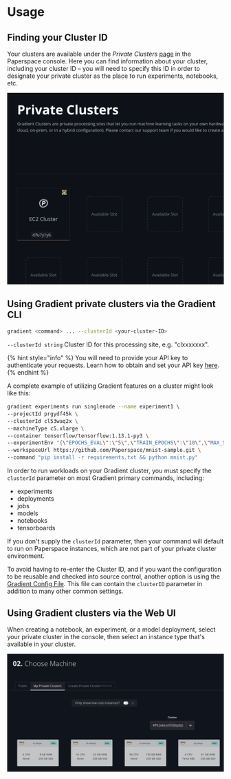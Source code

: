 # Usage

## Finding your Cluster ID

Your clusters are available under the _Private Clusters_ [page](https://www.paperspace.com/console/clusters) in the Paperspace console.  Here you can find information about your cluster, including your cluster ID – you will need to specify this ID in order to designate your private cluster as the place to run experiments, notebooks, etc. 

![](../.gitbook/assets/image%20%2861%29.png)

## **Using Gradient private clusters via the Gradient CLI**

```bash
gradient <command> ... --clusterId <your-cluster-ID>
```

`--clusterId string` Cluster ID for this processing site, e.g. "clxxxxxxx". 

{% hint style="info" %}
You will need to provide your API key to authenticate your requests. Learn how to obtain and set your API key [here](../get-started/install-the-cli.md#obtaining-an-api-key).
{% endhint %}

A complete example of utilizing Gradient features on a cluster might look like this:

```bash
gradient experiments run singlenode --name experiment1 \
--projectId prgydf45k \
--clusterId cl53waq2x \
--machineType c5.xlarge \
--container tensorflow/tensorflow:1.13.1-py3 \
--experimentEnv "{\"EPOCHS_EVAL\":\"5\",\"TRAIN_EPOCHS\":\"10\",\"MAX_STEPS\":\"1000\",\"EVAL_SECS\":\"10\"}" \
--workspaceUrl https://github.com/Paperspace/mnist-sample.git \
--command "pip install -r requirements.txt && python mnist.py"
```

In order to run workloads on your Gradient cluster, you must specify the `clusterId` parameter on most Gradient primary commands, including:

* experiments
* deployments
* jobs
* models
* notebooks
* tensorboards

If you don't supply the `clusterId` parameter, then your command will default to run on Paperspace instances, which are not part of your private cluster environment.

To avoid having to re-enter the Cluster ID, and if you want the configuration to be reusable and checked into source control, another option is using the [Gradient Config File](../experiments/using-experiments/gradient-config.yaml.md). This file can contain the `clusterID` parameter in addition to many other common settings.

## **Using Gradient clusters via the Web UI**

When creating a notebook, an experiment, or a model deployment, select your private cluster in the console, then select an instance type that's available in your cluster.

![](../.gitbook/assets/private-cluster-gui.png)

